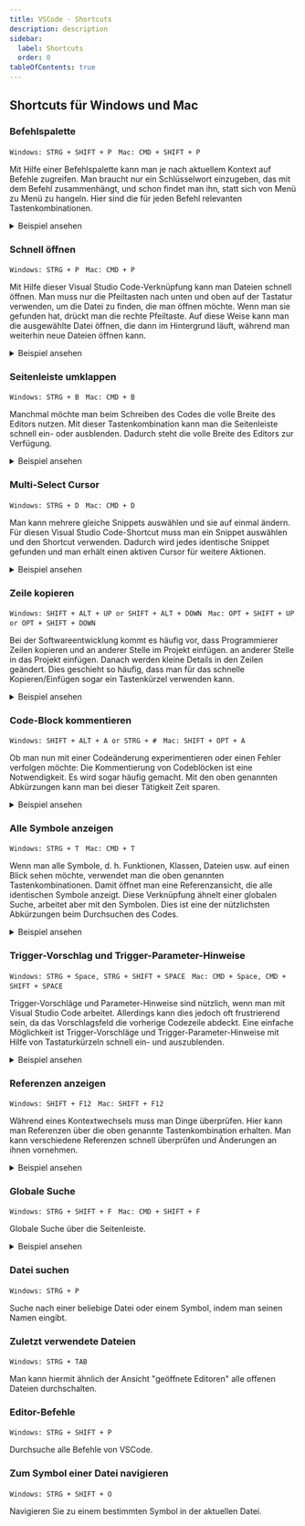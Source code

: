 ```yaml
---
title: VSCode - Shortcuts
description: description
sidebar:
  label: Shortcuts
  order: 0
tableOfContents: true
---
```


## Shortcuts für Windows und Mac

### Befehlspalette

`Windows: STRG + SHIFT + P`&nbsp;&nbsp;&nbsp;`Mac: CMD + SHIFT + P`

Mit Hilfe einer Befehlspalette kann man je nach aktuellem Kontext auf Befehle zugreifen. 
Man braucht nur ein Schlüsselwort einzugeben, das mit dem Befehl zusammenhängt, und schon findet man ihn, statt sich von Menü zu Menü zu hangeln.
Hier sind die für jeden Befehl relevanten Tastenkombinationen.

<details>
<summary>Beispiel ansehen</summary>

![Befehlspalette](./assets/Command-Palette.gif)

</details>

### Schnell öffnen

`Windows: STRG + P`&nbsp;&nbsp;&nbsp;`Mac: CMD + P`

Mit Hilfe dieser Visual Studio Code-Verknüpfung kann man Dateien schnell öffnen. Man muss nur die Pfeiltasten nach unten und oben auf der Tastatur 
verwenden, um die Datei zu finden, die man öffnen möchte. Wenn man sie gefunden hat, drückt man die rechte Pfeiltaste. Auf diese Weise kann man die 
ausgewählte Datei öffnen, die dann im Hintergrund läuft, während man weiterhin neue Dateien öffnen kann.

<details>
<summary>Beispiel ansehen</summary>

![Schnell öffnen](./assets/Quick-Open.gif)

</details>

### Seitenleiste umklappen

`Windows: STRG + B`&nbsp;&nbsp;&nbsp;`Mac: CMD + B`

Manchmal möchte man beim Schreiben des Codes die volle Breite des Editors nutzen. Mit dieser Tastenkombination kann man die Seitenleiste schnell ein- oder ausblenden. 
Dadurch steht die volle Breite des Editors zur Verfügung.

<details>
<summary>Beispiel ansehen</summary>

![Seitenleiste umklappen](./assets/Toggle-Sidebar.gif)

</details>

### Multi-Select Cursor

`Windows: STRG + D`&nbsp;&nbsp;&nbsp;`Mac: CMD + D`

Man kann mehrere gleiche Snippets auswählen und sie auf einmal ändern.
Für diesen Visual Studio Code-Shortcut muss man ein Snippet auswählen und den Shortcut verwenden. 
Dadurch wird jedes identische Snippet gefunden und man erhält einen aktiven Cursor für weitere Aktionen.

<details>
<summary>Beispiel ansehen</summary>

![Multi-Select Cursor](./assets/Multi-Select-Cursor.gif)

</details>

### Zeile kopieren

`Windows: SHIFT + ALT + UP or SHIFT + ALT + DOWN`&nbsp;&nbsp;&nbsp;`Mac: OPT + SHIFT + UP or OPT + SHIFT + DOWN`

Bei der Softwareentwicklung kommt es häufig vor, dass Programmierer Zeilen kopieren und an anderer Stelle im Projekt einfügen. 
an anderer Stelle in das Projekt einfügen. Danach werden kleine Details in den Zeilen geändert. Dies geschieht 
so häufig, dass man für das schnelle Kopieren/Einfügen sogar ein Tastenkürzel verwenden kann.

<details>
<summary>Beispiel ansehen</summary>

![Zeile kopieren](./assets/Copy-Line.gif)

</details>


### Code-Block kommentieren

`Windows: SHIFT + ALT + A or STRG + #`&nbsp;&nbsp;&nbsp;`Mac: SHIFT + OPT + A`

Ob man nun mit einer Codeänderung experimentieren oder einen Fehler verfolgen möchte: 
Die Kommentierung von Codeblöcken ist eine Notwendigkeit. Es wird sogar häufig gemacht. 
Mit den oben genannten Abkürzungen kann man bei dieser Tätigkeit Zeit sparen.

<details>
<summary>Beispiel ansehen</summary>

![Code-Block kommentieren](./assets/Comment-Code-Block.gif)

</details>


### Alle Symbole anzeigen

`Windows: STRG + T`&nbsp;&nbsp;&nbsp;`Mac: CMD + T`

Wenn man alle Symbole, d. h. Funktionen, Klassen, Dateien usw. auf einen Blick sehen möchte, verwendet man die oben genannten Tastenkombinationen. 
Damit öffnet man eine Referenzansicht, die alle identischen Symbole anzeigt. Diese Verknüpfung ähnelt einer globalen Suche, arbeitet aber 
mit den Symbolen. Dies ist eine der nützlichsten Abkürzungen beim Durchsuchen des Codes.

<details>
<summary>Beispiel ansehen</summary>

![Alle Symbole anzeigen](./assets/Show-All-Symbols.gif)

</details>


### Trigger-Vorschlag und Trigger-Parameter-Hinweise

`Windows: STRG + Space, STRG + SHIFT + SPACE`&nbsp;&nbsp;&nbsp;`Mac: CMD + Space, CMD + SHIFT + SPACE`

Trigger-Vorschläge und Parameter-Hinweise sind nützlich, wenn man mit Visual Studio Code arbeitet. Allerdings 
kann dies jedoch oft frustrierend sein, da das Vorschlagsfeld die vorherige Codezeile abdeckt. Eine einfache Möglichkeit ist 
Trigger-Vorschläge und Trigger-Parameter-Hinweise mit Hilfe von Tastaturkürzeln schnell ein- und auszublenden.

<details>
<summary>Beispiel ansehen</summary>
Trigger-Vorschlag

![Trigger-Vorschlag](./assets/Trigger-suggestion.gif)

Trigger-Parameter-Hinweise
![Trigger-Parameter-Hinweise](./assets/Trigger-parameter-hints.gif)

</details>


### Referenzen anzeigen

`Windows: SHIFT + F12`&nbsp;&nbsp;&nbsp;`Mac: SHIFT + F12`

Während eines Kontextwechsels muss man Dinge überprüfen. Hier kann man Referenzen über die oben genannte Tastenkombination erhalten. 
Man kann verschiedene Referenzen schnell überprüfen und Änderungen an ihnen vornehmen. 

<details>
<summary>Beispiel ansehen</summary>

![Referenzen anzeigen](./assets/Show-References.gif)

</details>


### Globale Suche

`Windows: STRG + SHIFT + F`&nbsp;&nbsp;&nbsp;`Mac: CMD + SHIFT + F`

Globale Suche über die Seitenleiste.

<details>
<summary>Beispiel ansehen</summary>

![Globale Suche](./assets/Global-find.gif)

</details>

### Datei suchen

`Windows: STRG + P`

Suche nach einer beliebige Datei oder einem Symbol, indem man seinen Namen eingibt.


### Zuletzt verwendete Dateien

`Windows: STRG + TAB`

Man kann hiermit ähnlich der Ansicht "geöffnete Editoren" alle offenen Dateien durchschalten.


### Editor-Befehle

`Windows: STRG + SHIFT + P`

Durchsuche alle Befehle von VSCode.


### Zum Symbol einer Datei navigieren

`Windows: STRG + SHIFT + O`

Navigieren Sie zu einem bestimmten Symbol in der aktuellen Datei.